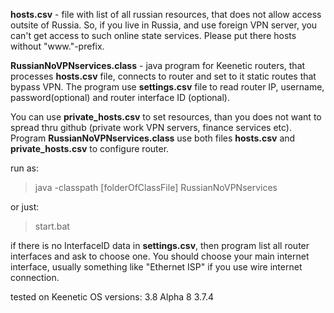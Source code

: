 **hosts.csv** - file with list of all russian resources, that does not allow access outsite of Russia.
So, if you live in Russia, and use foreign VPN server, you can't get access to such online state services.
Please put there hosts without "www."-prefix.

**RussianNoVPNservices.class** - java program for Keenetic routers, that processes **hosts.csv** file, connects to router and set to it static routes that bypass VPN.
The program use **settings.csv** file to read router IP, username, password(optional) and router interface ID (optional).

You can use **private_hosts.csv** to set resources, than you does not want to spread thru github (private work VPN servers, finance services etc).
Program **RussianNoVPNservices.class** use both files **hosts.csv** and **private_hosts.csv** to configure router.

run as:
> java -classpath [folderOfClassFile] RussianNoVPNservices

or just:
> start.bat

if there is no InterfaceID data in **settings.csv**, then program list all router interfaces and ask to choose one. You should choose your main internet interface, usually something like "Ethernet ISP" if you use wire internet connection.

tested on Keenetic OS versions:
3.8 Alpha 8
3.7.4
